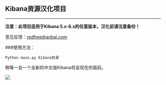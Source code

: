 ## Kibana资源汉化项目

---
**注意：此项目适用于Kibana 5.x-6.x的任意版本，汉化前请注意备份！**

意见反馈：redfree@anbai.com

###使用方法：
```
Python main.py Kibana目录
```
稍等一会一个全新的中文版Kibana将呈现在你面前。

![](https://github.com/anbai-inc/Kibana_Hanization/blob/master/image/kibana.png)
